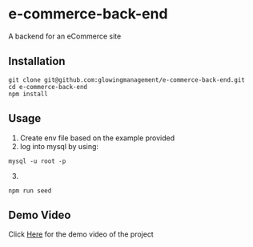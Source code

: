 # e-commerce-back-end

A backend for an eCommerce site

## Installation
```
git clone git@github.com:glowingmanagement/e-commerce-back-end.git
cd e-commerce-back-end
npm install
```

## Usage
1. Create env file based on the example provided
2. log into mysql by using:
```
mysql -u root -p
```
3. 
```
npm run seed
```

## Demo Video
Click [Here](https://youtu.be/f6Acr6LYcAs) for the demo video of the project